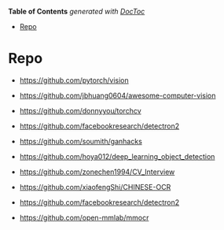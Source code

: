 <!-- START doctoc generated TOC please keep comment here to allow auto update -->
<!-- DON'T EDIT THIS SECTION, INSTEAD RE-RUN doctoc TO UPDATE -->
**Table of Contents**  *generated with [DocToc](https://github.com/thlorenz/doctoc)*

- [Repo](#repo)

<!-- END doctoc generated TOC please keep comment here to allow auto update -->


# Repo

- https://github.com/pytorch/vision

- https://github.com/jbhuang0604/awesome-computer-vision
- https://github.com/donnyyou/torchcv
- https://github.com/facebookresearch/detectron2
- https://github.com/soumith/ganhacks
- https://github.com/hoya012/deep_learning_object_detection
- https://github.com/zonechen1994/CV_Interview
- https://github.com/xiaofengShi/CHINESE-OCR
- https://github.com/facebookresearch/detectron2
- https://github.com/open-mmlab/mmocr




